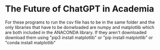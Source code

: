 # The Future of ChatGPT in Academia

For these programs to run the csv file has to be in the same folder and
the only libraries that have to be donwloaded are numpy and matplotlib 
which are both included in the ANACONDA library. If they aren't downloaded 
download them using "pip3 install matplotlib" or "pip install matplotlib"
or "conda install matplotlib"
